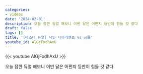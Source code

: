 ```yaml
---
categories:
- videos
date: '2024-02-01'
description: 오늘 잠깐 듀얼 해보니 이번 달은 어쩐지 등반이 힘들 것 같다
draft: false
tags: []
title: '[마스터 듀얼] 낙인 티아라멘츠 vs 공룡'
youtube_id: AlGjFxdhAxU
---
```



{{< youtube AlGjFxdhAxU >}}

오늘 잠깐 듀얼 해보니 이번 달은 어쩐지 등반이 힘들 것 같다